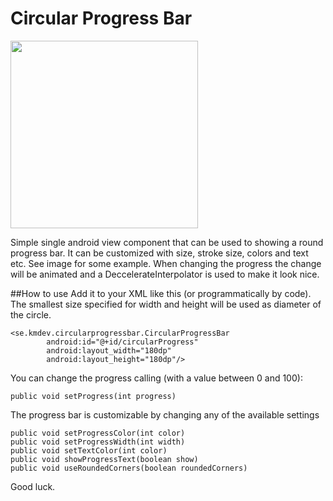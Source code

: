 # Circular Progress Bar
<img src="http://kmdev.se/img/gh-cpb.png" width="300" />

Simple single android view component that can be used to showing a round progress bar. 
It can be customized with size, stroke size, colors and text etc. See image for some example.
When changing the progress the change will be animated and a DeccelerateInterpolator is used to make it look nice.

##How to use
Add it to your XML like this (or programmatically by code).
The smallest size specified for width and height will be used as diameter of the circle.
```
<se.kmdev.circularprogressbar.CircularProgressBar
        android:id="@+id/circularProgress"
        android:layout_width="180dp"
        android:layout_height="180dp"/>
```

You can change the progress calling (with a value between 0 and 100):
```
public void setProgress(int progress)
```

The progress bar is customizable by changing any of the available settings
```
public void setProgressColor(int color)
public void setProgressWidth(int width)
public void setTextColor(int color)
public void showProgressText(boolean show)
public void useRoundedCorners(boolean roundedCorners)
```

Good luck.
